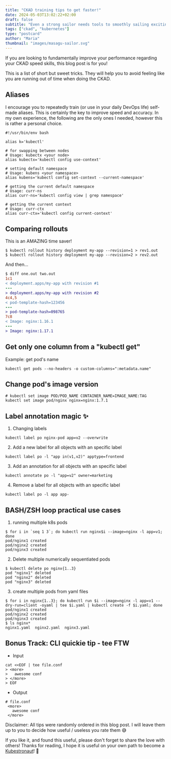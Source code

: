 ```yaml
---
title: "CKAD training tips to get faster!"
date: 2024-05-03T13:02:22+02:00
draft: false
subtitle: "Even a strong sailor needs tools to smoothly sailing exciting seas"
tags: ["ckad", "kubernetes"]
type: "postcard"
author: "Maria"
thumbnail: "images/masagu-sailor.svg"
---
```


If you are looking to fundamentally improve your performance regarding your CKAD speed skills, this blog post is for you!

<!--more-->

This is a list of short but sweet tricks. 
They will help you to avoid feeling like you are running out of time when doing the CKAD.

## Aliases 
I encourage you to repeatedly train (or use in your daily DevOps life) self-made aliases.
This is certainly the key to improve speed and accuracy.
In my own experience, the following are the only ones I needed, however this is rather a personal choice.

```shell
#!/usr/bin/env bash

alias k='kubectl'

# for swapping between nodes
# Usage: kubectx <your node>
alias kubectx='kubectl config use-context'

# setting default namespace
# Usage: kubens <your namespace>
alias kubens='kubectl config set-context --current-namespace'

# getting the current default namespace
# Usage: curr-ns
alias curr-ns='kubectl config view | grep namespace'

# getting the current context
# Usage: curr-ctx
alias curr-ctx='kubectl config current-context'
```

## Comparing rollouts
This is an AMAZING time saver!

```shell
$ kubectl rollout history deployment my-app --revision=1 > rev1.out
$ kubectl rollout history deployment my-app --revision=2 > rev2.out
```
And then...
```diff
$ diff one.out two.out
1c1
< deployment.apps/my-app with revision #1
---
> deployment.apps/my-app with revision #2
4c4,5
< pod-template-hash=123456
---
> pod-template-hash=098765
7c8
< Image: nginx:1.16.1
---
> Image: nginx:1.17.1
```

## Get only one column from a "kubectl get"

Example: get pod's name
```shell
kubectl get pods --no-headers -o custom-columns=":metadata.name"
```

## Change pod's image version
```shell
# kubectl set image POD/POD_NAME CONTAINER_NAME=IMAGE_NAME:TAG
kubectl set image pod/nginx nginx=nginx:1.7.1
```

## Label annotation magic ✨

1. Changing labels
```shell
kubectl label po nginx-pod app=v2 --overwrite
```

2. Add a new label for all objects with an specific label
```shell
kubectl label po -l "app in(v1,v2)" apptype=frontend
```

3. Add an annotation for all objects with an specific label
```shell
kubectl annotate po -l "app=v2" owner=marketing
```

4. Remove a label for all objects with an specific label
```shell
kubectl label po -l app app-
```

## BASH/ZSH loop practical use cases

1. running multiple k8s pods
```shell
$ for i in `seq 1 3`; do kubectl run nginx$i --image=nginx -l app=v1; done
pod/nginx1 created
pod/nginx2 created
pod/nginx3 created
```

2. Delete multiple numerically sequentiated pods
```shell
$ kubectl delete po nginx{1..3}
pod "nginx1" deleted
pod "nginx2" deleted
pod "nginx3" deleted
```

3. create multiple pods from yaml files
```shell
$ for i in nginx{1..3}; do kubectl run $i --image=nginx -l app=v1 --dry-run=client -oyaml | tee $i.yaml | kubectl create -f $i.yaml; done
pod/nginx1 created
pod/nginx2 created
pod/nginx3 created
$ ls nginx*
nginx1.yaml  nginx2.yaml  nginx3.yaml

```

## Bonus Track: CLI quickie tip - tee FTW

- Input
```shell
cat <<EOF | tee file.conf
> <more>
>   awesome conf
> </more>
> EOF
```
- Output
``` shell file.conf
# file.conf
 <more>
   awesome conf
 </more> 
```

Disclaimer: All tips were randomly ordered in this blog post. 
I will leave them up to you to decide how useful / useless you rate them 😅

If you like it, and found this useful, please don't forget to share the love with others!
Thanks for reading, I hope it is useful on your own path to become a [Kubestronaut](https://www.cncf.io/training/kubestronaut/)! 🚀